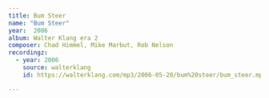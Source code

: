 ```yaml
---
title: Bum Steer
name: "Bum Steer"
year:  2006
album: Walter Klang era 2
composer: Chad Himmel, Mike Marbut, Rob Nelson
recordingz:
  - year: 2006
    source: walterklang
    id: https://walterklang.com/mp3/2006-05-20/bum%20steer/bum_steer.mp3

---
```


